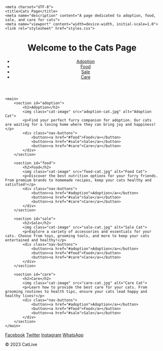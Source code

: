     <meta charset="UTF-8">
    <title>Cats Page</title>
    <meta name="description" content="A page dedicated to adoption, food, sale, and care for cats">
    <meta name="viewport" content="width=device-width, initial-scale=1.0">
    <link rel="stylesheet" href="styles.css">
</head>
<body>
    <header>
        <h1>Welcome to the Cats Page</h1>
        <nav>
            <ul>
                <li><a href="#adoption">Adoption</a></li>
                <li><a href="#food">Food</a></li>
                <li><a href="#sale">Sale</a></li>
                <li><a href="#care">Care</a></li>
            </ul>
        </nav>
    </header>

    <main>
        <section id="adoption">
            <h2>Adoption</h2>
            <img class="cat-image" src="adoption-cat.jpg" alt="Adoption Cat">
            <p>Find your perfect furry companion for adoption. Our cats are waiting for a loving home where they can bring joy and happiness!</p>
            <div class="nav-buttons">
                <button><a href="#food">Food</a></button>
                <button><a href="#sale">Sale</a></button>
                <button><a href="#care">Care</a></button>
            </div>
        </section>

        <section id="food">
            <h2>Food</h2>
            <img class="cat-image" src="food-cat.jpg" alt="Food Cat">
            <p>Discover the best nutrition options for your furry friends. From premium brands to homemade recipes, keep your cats healthy and satisfied!</p>
            <div class="nav-buttons">
                <button><a href="#adoption">Adoption</a></button>
                <button><a href="#sale">Sale</a></button>
                <button><a href="#care">Care</a></button>
            </div>
        </section>

        <section id="sale">
            <h2>Sale</h2>
            <img class="cat-image" src="sale-cat.jpg" alt="Sale Cat">
            <p>Explore a variety of accessories and essentials for your cats. Choose from toys, grooming tools, and more to keep your cats entertained and healthy!</p>
            <div class="nav-buttons">
                <button><a href="#adoption">Adoption</a></button>
                <button><a href="#food">Food</a></button>
                <button><a href="#care">Care</a></button>
            </div>
        </section>

        <section id="care">
            <h2>Care</h2>
            <img class="cat-image" src="care-cat.jpg" alt="Care Cat">
            <p>Learn how to provide the best care for your cats. From grooming routines to health tips, ensure your cats lead happy and healthy lives!</p>
            <div class="nav-buttons">
                <button><a href="#adoption">Adoption</a></button>
                <button><a href="#food">Food</a></button>
                <button><a href="#sale">Sale</a></button>
            </div>
        </section>
    </main>
 <footer>
        <div class="social-links">
            <a href="https://www.facebook.com/votrepage" target="_blank" rel="noopener noreferrer">Facebook</a>
            <a href="https://twitter.com/votrepage" target="_blank" rel="noopener noreferrer">Twitter</a>
            <a href="https://www.instagram.com/votrepage" target="_blank" rel="noopener noreferrer">Instagram</a>
            <a href="https://api.whatsapp.com/send?phone=+1234567890" target="_blank" rel="noopener noreferrer">WhatsApp</a>
            <!-- Ajoutez d'autres liens vers vos réseaux sociaux -->
        </div>
        <p>&copy; 2023 CatLive</p>
        <!-- Autres liens ou contenu dans le pied de page -->
    </footer>

</body>
